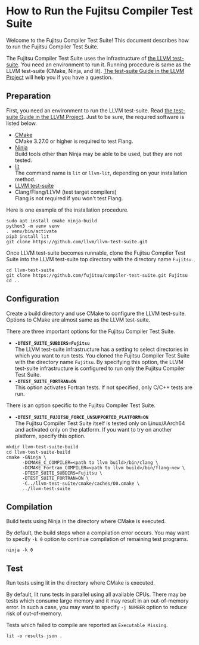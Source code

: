 How to Run the Fujitsu Compiler Test Suite
==========================================

Welcome to the Fujitsu Compiler Test Suite! This document describes how to run the Fujitsu Compiler Test Suite.

The Fujitsu Compiler Test Suite uses the infrastructure of [the LLVM test-suite](https://github.com/llvm/llvm-test-suite/). You need an environment to run it. Running procedure is same as the LLVM test-suite (CMake, Ninja, and lit). [The test-suite Guide in the LLVM Project](https://llvm.org/docs/TestSuiteGuide.html) will help you if you have a question.

Preparation
-----------

First, you need an environment to run the LLVM test-suite. Read [the test-suite Guide in the LLVM Project](https://llvm.org/docs/TestSuiteGuide.html). Just to be sure, the required software is listed below.

- [CMake](https://cmake.org/)  
  CMake 3.27.0 or higher is required to test Flang.
- [Ninja](https://ninja-build.org/)  
  Build tools other than Ninja may be able to be used, but they are not tested.
- [lit](https://llvm.org/docs/CommandGuide/lit.html)  
  The command name is `lit` or `llvm-lit`, depending on your installation method.
- [LLVM test-suite](https://github.com/llvm/llvm-test-suite/)
- Clang/Flang/LLVM (test target compilers)  
  Flang is not required if you won't test Flang.

Here is one example of the installation procedure.

```shell
sudo apt install cmake ninja-build
python3 -m venv venv
. venv/bin/activate
pip3 install lit
git clone https://github.com/llvm/llvm-test-suite.git
```

Once LLVM test-suite becomes runnable, clone the Fujitsu Compiler Test Suite into the LLVM test-suite top directory with the directory name `Fujitsu`.

```shell
cd llvm-test-suite
git clone https://github.com/fujitsu/compiler-test-suite.git Fujitsu
cd ..
```

Configuration
-------------

Create a build directory and use CMake to configure the LLVM test-suite. Options to CMake are almost same as the LLVM test-suite.

There are three important options for the Fujitsu Compiler Test Suite.

- **`-DTEST_SUITE_SUBDIRS=Fujitsu`**  
  The LLVM test-suite infrastructure has a setting to select directories in which you want to run tests. You cloned the Fujitsu Compiler Test Suite with the directory name `Fujitsu`. By specifying this option, the LLVM test-suite infrastructure is configured to run only the Fujitsu Compiler Test Suite.
- **`-DTEST_SUITE_FORTRAN=ON`**  
  This option activates Fortran tests. If not specified, only C/C++ tests are run.

There is an option specific to the Fujitsu Compiler Test Suite.

- **`-DTEST_SUITE_FUJITSU_FORCE_UNSUPPORTED_PLATFORM=ON`**  
  The Fujitsu Compiler Test Suite itself is tested only on Linux/AArch64 and activated only on the platform. If you want to try on another platform, specify this option.

```shell
mkdir llvm-test-suite-build
cd llvm-test-suite-build
cmake -GNinja \
      -DCMAKE_C_COMPILER=<path to llvm build>/bin/clang \
      -DCMAKE_Fortran_COMPILER=<path to llvm build>/bin/flang-new \
      -DTEST_SUITE_SUBDIRS=Fujitsu \
      -DTEST_SUITE_FORTRAN=ON \
      -C../llvm-test-suite/cmake/caches/O0.cmake \
      ../llvm-test-suite
```

Compilation
-----------

Build tests using Ninja in the directory where CMake is executed.

By default, the build stops when a compilation error occurs. You may want to specify `-k 0` option to continue compilation of remaining test programs.

```shell
ninja -k 0
```

Test
----

Run tests using lit in the directory where CMake is executed.

By default, lit runs tests in parallel using all available CPUs. There may be tests which consume large memory and it may result in an out-of-memory error. In such a case, you may want to specify `-j NUMBER` option to reduce risk of out-of-memory.

Tests which failed to compile are reported as `Executable Missing`.

```shell
lit -o results.json .
```
